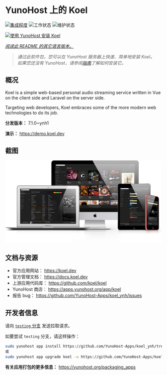 <!--
注意：此 README 由 <https://github.com/YunoHost/apps/tree/master/tools/readme_generator> 自动生成
请勿手动编辑。
-->

# YunoHost 上的 Koel

[![集成程度](https://dash.yunohost.org/integration/koel.svg)](https://ci-apps.yunohost.org/ci/apps/koel/) ![工作状态](https://ci-apps.yunohost.org/ci/badges/koel.status.svg) ![维护状态](https://ci-apps.yunohost.org/ci/badges/koel.maintain.svg)

[![使用 YunoHost 安装 Koel](https://install-app.yunohost.org/install-with-yunohost.svg)](https://install-app.yunohost.org/?app=koel)

*[阅读此 README 的其它语言版本。](./ALL_README.md)*

> *通过此软件包，您可以在 YunoHost 服务器上快速、简单地安装 Koel。*  
> *如果您还没有 YunoHost，请参阅[指南](https://yunohost.org/install)了解如何安装它。*

## 概况

Koel is a simple web-based personal audio streaming service written in Vue on the client side and Laravel on the server side.

Targeting web developers, Koel embraces some of the more modern web technologies to do its job.


**分发版本：** 7.1.0~ynh1

**演示：** <https://demo.koel.dev>

## 截图

![Koel 的截图](./doc/screenshots/showcase.png)

## 文档与资源

- 官方应用网站： <https://koel.dev>
- 官方管理文档： <https://docs.koel.dev>
- 上游应用代码库： <https://github.com/koel/koel>
- YunoHost 商店： <https://apps.yunohost.org/app/koel>
- 报告 bug： <https://github.com/YunoHost-Apps/koel_ynh/issues>

## 开发者信息

请向 [`testing` 分支](https://github.com/YunoHost-Apps/koel_ynh/tree/testing) 发送拉取请求。

如要尝试 `testing` 分支，请这样操作：

```bash
sudo yunohost app install https://github.com/YunoHost-Apps/koel_ynh/tree/testing --debug
或
sudo yunohost app upgrade koel -u https://github.com/YunoHost-Apps/koel_ynh/tree/testing --debug
```

**有关应用打包的更多信息：** <https://yunohost.org/packaging_apps>
